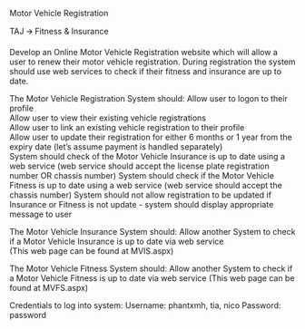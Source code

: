 Motor Vehicle Registration

TAJ 🡪 Fitness & Insurance 

Develop an Online Motor Vehicle Registration website which will allow a user to renew their motor vehicle registration.
During registration the system should use web services to check if their fitness and insurance are up to date.

The Motor Vehicle Registration System should:
Allow user to logon to their profile							
Allow user to view their existing vehicle registrations				
Allow user to link an existing vehicle registration to their profile			
Allow user to update their registration for either 6 months or 1 year from the expiry date (let’s assume payment is handled separately)						
System should check of the Motor Vehicle Insurance is up to date using a web service (web service should accept the license plate registration number OR chassis number)
System should check if the Motor Vehicle Fitness is up to date using a web service (web service should accept the chassis number)
System should not allow registration to be updated if Insurance or Fitness is not update - system should display appropriate message to user

The Motor Vehicle Insurance System should:
Allow another System to check if a Motor Vehicle Insurance is up to date via web service			
(This web page can be found at MVIS.aspx)

The Motor Vehicle Fitness System should:
Allow another System to check if a Motor Vehicle Fitness is up to date via web service
(This web page can be found at MVFS.aspx)

Credentials to log into system:
Username: phantxmh, tia, nico
Password: password
